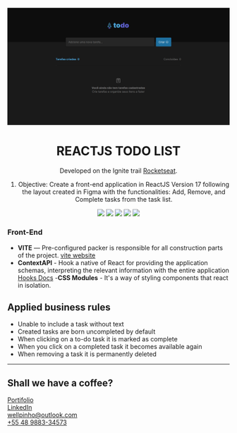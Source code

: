 ![Home page](./01.png)

<div align="center">

# REACTJS TODO LIST

Developed on the Ignite trail [Rocketseat](https://www.rocketseat.com.br/).

1. Objective: Create a front-end application in ReactJS Version 17 following the layout created in Figma with the functionalities: Add, Remove, and Complete tasks from the task list.

![](https://img.shields.io/badge/autor-wellpinho-brightgreen)
![](https://img.shields.io/badge/Language-Typescript-brightgreen)
![](https://img.shields.io/badge/Front--End-ReactJS-brightgreen)
![](https://img.shields.io/badge/Front--End-SASS-brightgreen)
![](https://img.shields.io/badge/Layout-Figma-brightgreen)

</div>

### Front-End

- **VITE** — Pre-configured packer is responsible for all construction parts of the project. [vite website](https://vitejs.dev/)
- **ContextAPI** - Hook a native of React for providing the application schemas, interpreting the relevant information with the entire application [Hooks Docs](https://pt-br.reactjs.org/docs/hooks-intro.html) -**CSS Modules** - It's a way of styling components that react in isolation.

## Applied business rules

- Unable to include a task without text
- Created tasks are born uncompleted by default
- When clicking on a to-do task it is marked as complete
- When you click on a completed task it becomes available again
- When removing a task it is permanently deleted

---

## Shall we have a coffee?

[Portifolio](https://wellpinho.com)  
[LinkedIn](https://linkedin.com/in/wellpinho) <br>
wellpinho@outlook.com <br>
[+55 48 9883-34573](https://api.whatsapp.com/send?phone=554898833453&text=Yes%2C%20shall%20we%20have%20a%20coffee%3F)

